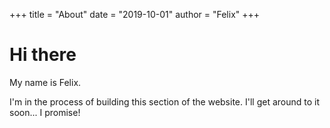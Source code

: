 +++
title = "About"
date = "2019-10-01"
author = "Felix"
+++

# Hi there

My name is Felix.

I'm in the process of building this section of the website. I'll get around to it soon... I promise!
